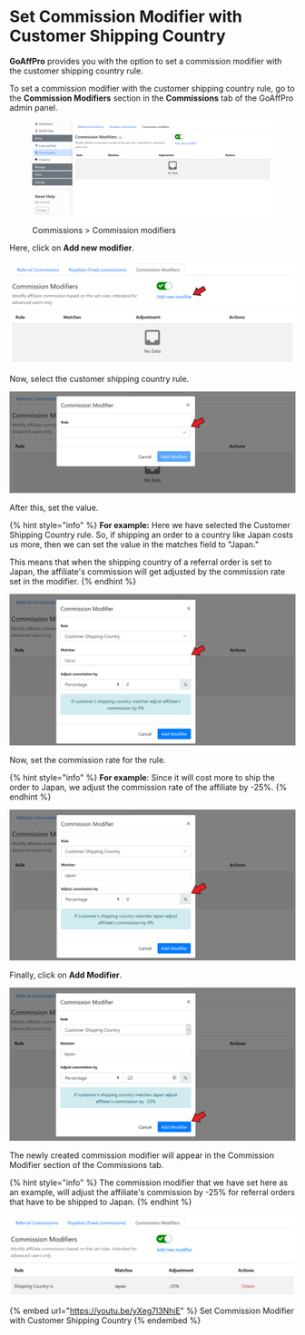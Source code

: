 # Set Commission Modifier with Customer Shipping Country

**GoAffPro** provides you with the option to set a commission modifier with the customer shipping country rule.

To set a commission modifier with the customer shipping country rule, go to the **Commission Modifiers** section in the **Commissions** tab of the GoAffPro admin panel.

<figure><img src="../../.gitbook/assets/image (202).png" alt=""><figcaption><p>Commissions > Commission modifiers</p></figcaption></figure>

Here, click on **Add new modifier**.

![Click on Add new modifier](<../../.gitbook/assets/Annotation 2020-05-12 222327.png>)

Now, select the customer shipping country rule.

![Select the customer shipping country rule](<../../.gitbook/assets/Annotation 2020-05-12 222608.png>)

After this, set the value.

{% hint style="info" %}
**For example:** Here we have selected the Customer Shipping Country rule. So, if shipping an order to a country like Japan costs us more, then we can set the value in the matches field to "Japan."

This means that when the shipping country of a referral order is set to Japan, the affiliate's commission will get adjusted by the commission rate set in the modifier.
{% endhint %}

![](<../../.gitbook/assets/Annotation 2020-05-13 214959.png>)

Now, set the commission rate for the rule.

{% hint style="info" %}
**For example**: Since it will cost more to ship the order to Japan, we adjust the commission rate of the affiliate by -25%.&#x20;
{% endhint %}

![Set the commission rate](<../../.gitbook/assets/Annotation 2020-05-13 215336.png>)

Finally, click on **Add Modifier**.

![Click on Add Modifier](<../../.gitbook/assets/Annotation 2020-06-05 224522.png>)

The newly created commission modifier will appear in the Commission Modifier section of the Commissions tab.&#x20;

{% hint style="info" %}
The commission modifier that we have set here as an example, will adjust the affiliate's commission by -25% for referral orders that have to be shipped to Japan.
{% endhint %}

![](<../../.gitbook/assets/image (619).png>)

{% embed url="https://youtu.be/yXeg7l3NhiE" %}
Set Commission Modifier with Customer Shipping Country
{% endembed %}
